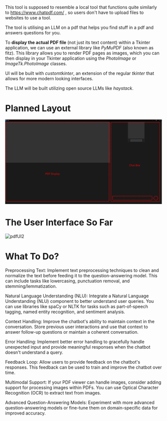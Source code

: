 This tool is supposed to resemble a local tool that functions quite similarly to https://www.chatpdf.com/ , so users don't have to upload files to websites to use a tool.

The tool is utilising an LLM on a pdf that helps you find stuff in a pdf and answers questions for you.

To **display the actual PDF file** (not just its text content) within a Tkinter application, we can use an external library like *PyMuPDF* (also known as fitz). This library allows you to render PDF pages as images, which you can then display in your Tkinter application using the *PhotoImage* or *ImageTk.PhotoImage* classes.

UI will be built with *customtkinter*, an extension of the regular *tkinter* that allows for more modern looking interfaces.

The LLM will be built utilizing open source LLMs like *haystack*.



# Planned Layout
![planned layout](interface_layout.png)



# The User Interface So Far

![pdfUI2](https://github.com/UKVeteran/PDFanalyser/assets/39216339/1dc1e681-5c98-4f6c-a1b0-b553eb27bcfc)



# What To Do?

Preprocessing Text: Implement text preprocessing techniques to clean and normalize the text before feeding it to the question-answering model. This can include tasks like lowercasing, punctuation removal, and stemming/lemmatization.

Natural Language Understanding (NLU): Integrate a Natural Language Understanding (NLU) component to better understand user queries. You can use libraries like spaCy or NLTK for tasks such as part-of-speech tagging, named entity recognition, and sentiment analysis.

Context Handling: Improve the chatbot's ability to maintain context in the conversation. Store previous user interactions and use that context to answer follow-up questions or maintain a coherent conversation.

Error Handling: Implement better error handling to gracefully handle unexpected input and provide meaningful responses when the chatbot doesn't understand a query.

Feedback Loop: Allow users to provide feedback on the chatbot's responses. This feedback can be used to train and improve the chatbot over time.

Multimodal Support: If your PDF viewer can handle images, consider adding support for processing images within PDFs. You can use Optical Character Recognition (OCR) to extract text from images.

Advanced Question-Answering Models: Experiment with more advanced question-answering models or fine-tune them on domain-specific data for improved accuracy.
